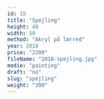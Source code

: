 ```yaml
---
id: 15
title: "Spejling"
height: 40
width: 50
method: "Akryl på lærred"
year: 2018
price: "2200"
fileName: "2018-spejling.jpg"
medie: "painting"
draft: "no"
slug: "spejling"
weight: "300"
---
```


